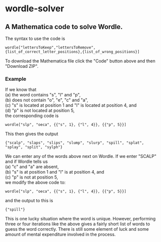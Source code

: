 # wordle-solver
## A Mathematica code to solve Wordle. 


The syntax to use the code is

```
wordle["lettersToKeep","lettersToRemove",{list_of_correct_letter_positions},{list_of_wrong_positions}]
```

To download the Mathematica file click the "Code" button above and then "Download ZIP". 

### Example

If we know that \
(a) the word contains "s", "l" and "p", \
(b) does not contain "o", "e", "c" and "a", \
(c) "s" is located at position 1 and "l" is located at position 4, and \
(d) "p" is not located at position 5, \
the corresponding code is 

```
wordle["slp", "oeca", {{"s", 1}, {"l", 4}}, {{"p", 5}}]
```
This then gives the output
```
{"scalp", "slaps", "slips", "slump", "slurp", "spill", "splat", "splay", "split", "sylph"}
```
We can enter any of the words above next on Wordle. If we enter "SCALP" and if Wordle tells us \
(a) "c" and "a" are absent, \
(b) "s" is at position 1 and "l" is at position 4, and \
(c) "p" is not at position 5, \
we modify the above code to:
```
wordle["slp", "oeca", {{"s", 1}, {"l", 4}}, {{"p", 5}}]
```
and the output to this is
```
{"spill"}
```
This is one lucky situation where the word is unique. However, performing three or four iterations like the above gives a fairly short list of words to guess the word correctly. There is still some element of luck and some amount of mental expenditure involved in the process. 
